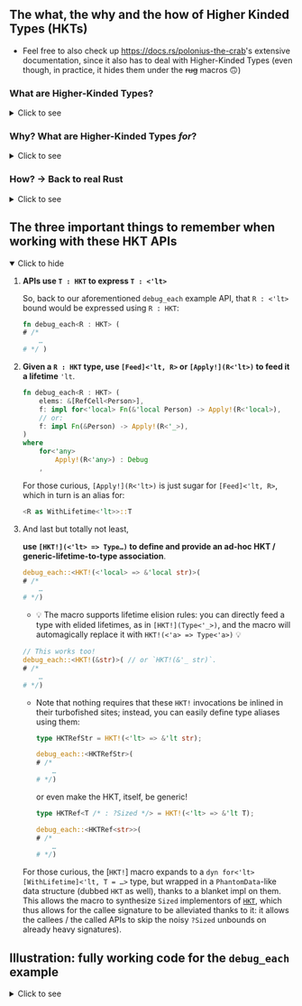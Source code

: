 
## The what, the why and the how of Higher Kinded Types (HKTs)

  - Feel free to also check up <https://docs.rs/polonius-the-crab>'s extensive
    documentation, since it also has to deal with Higher-Kinded Types (even
    though, in practice, it hides them under the ~~rug~~ macros 🙃)

### What are Higher-Kinded Types?

<details><summary>Click to see</summary>

A higher-kinded type is an actual / **full / standalone** type which is, itself,
"generic", or rather, to which we can further feed generic parameters (such as
lifetime parameters or type parameters) to obtain further types.

  - [ ] "is generic" / can be fed generic parameters to construct a type ❓
  - [ ] is a type in and of itself ❓
      - For instance, `type Standalone = YourHktType;` has to compile.

One way to illustrate this difference, for instance, would be to consider:

```rust
use ::lending_iterator::higher_kinded_types::HKT;

type StringRefNaïve<'lt> = &'lt str;
// and
type StringRef = HKT!(<'lt> => &'lt str);
```

Both `StringRefNaïve` and `StringRef` can be fed a generic parameter (in this
instance, a lifetime parameter) so as to get or construct a type:

```rust
use ::lending_iterator::higher_kinded_types::{Feed, HKT};

# type StringRefNaïve<'lt> = &'lt str;
# type StringRef = HKT!(<'lt> => &'lt str);
#
const _: StringRefNaïve<'static> = "This is a `&'static str`";
const _: Feed<'static, StringRef> = "This is a `&'static str`";
```

  - [x] "is generic" / can be fed generic parameters to construct a type ✅

But what of:

  - [ ] is a type in and of itself ❓

Well, while `StringRef` is indeed a standalone type:

```rust
use ::lending_iterator::higher_kinded_types::HKT;

type StringRef = HKT!(<'lt> => &'lt str);

type Standalone = StringRef; // ✅
```

it turns out that `StringRefNaïve` is not:

```rust ,compile_fail
use ::lending_iterator::higher_kinded_types::HKT;

type StringRefNaïve<'lt> = &'lt str;

type Standalone = StringRefNaïve; // ❌ Error
```

This errors with:

```console
error[E0106]: missing lifetime specifier
 --> src/higher_kinded_types.rs:70:19
  |
8 | type Standalone = StringRefNaïve; // ❌ Error
  |                   ^^^^^^^^^^^^^^ expected named lifetime parameter
  |
help: consider introducing a named lifetime parameter
  |
8 | type Standalone<'a> = StringRefNaïve<'a>; // ❌ Error
  |                ++++   ~~~~~~~~~~~~~~~~~~
```

That is, in Rust **a generic "type" is actually not a type**. It's just a path
(grammar-wise), a name, to which we can feed the generic parameters so as to
obtain types in return.

A HKT would be the proper solution to this: not only can such an "entity" be
fed generic parameters (thence "acting like" a generic "type" above), it can
also _not be fed any parameters and still be a type_. That is,

> <span style="font-size: large;">a HKT is an _actual_ **type** which is generic / can be fed parameters.</span>

Another definition, which will make more sense in the following section, is that
HKTs come into play the moment we need "generic generics".


</details>

### Why? What are Higher-Kinded Types _for_?

<details><summary>Click to see</summary>

  - #### Type-HKTs

    <details><summary>Click to show</summary>

    Consider the following pseudo-code:

    ```rust ,ignore
    struct StructOfArrays<ArrayKind : <T>> {
        array_of_i32s: ArrayKind<i32>,
        array_of_strings: ArrayKind<String>,
    }

    /** ```rust
    struct StructOfVecs {
        array_of_i32s: Vec<i32>,
        array_of_strings: Vec<String>,
    }
    ``` */
    type StructOfVecs = StructOfArrays<Vec>;

    /** ```rust
    struct StructOfVecDeques {
        array_of_i32s: VecDeque<i32>,
        array_of_strings: VecDeque<String>,
    }
    ``` */
    type StructOfVecDeques = StructOfArrays<VecDeque>;
    ```

    Within this pseudo-code, `<ArrayKind>` is a generic parameter, _but one
    which would be able to be fed a generic type parameter `<T>` itself_, so as
    to obtain each field type. So, we have a generic type parameter,
    `<ArrayKind>`, which is expected to be, itself, `<T>`-generic as well!

    Thence the term a "generic generic" (parameter).

    And we could push that flexibility even further with idea of being able to
    produce and feed _ad-hoc_ / on-demand "generic **types**" to these generic
    structs. Something along the lines of:

    - ```rust ,ignore
      /** ```rust
      struct StructOfPairs {
          array_of_i32s: [i32; 2],
          array_of_strings: [String; 2],
      }
      ``` */
      type StructOfPairs = StructOfArrays< HKT!(<T> => [T; 2]) >;
      ```

    In some cases, that level of genericity can lead to very s(l)ick designs.

    The example above was kind of contrived, but a more classic need would be to
    try and be generic over the thread-safety of a reference-counted pointer:

    ```rust ,ignore
    type Arc = HKT!(<T> => ::std::sync::Arc<T>);
    type Rc = HKT!(<T> => ::std::rc::Rc<T>);

    type MyHandle<RefCountedPtr : <T>>(
        RefCounterPtr<Inner>,
    );

    type MyHandleFast = MyHandle<Rc>;
    type MyHandleSync = MyHandle<Arc>;
    ```

    </details>

  - #### Lifetime HKTs

    <details open><summary>Click to hide</summary>

    Another use case can be around lifetimes, when dealing with higher-order
    lifetimes (_e.g._, when exposing borrows of callee local variables to a
    caller-chosen generic parameter).

    To illustrate, let's consider the following example:

    First the following type definition:

    ```rust
    struct Person {
        name: String,
        surname: String,
        age: u8,
    }
    ```

    and now consider an API being able to locally produce a borrow to a
    `Person`, (by _locally_ it is meant that such borrow cannot escape the
    function call / is tied to the _callee_), which thus requires some form of
    callback:

    ```rust
    use ::core::cell::RefCell;
    # struct Person { name: String, surname: String, age: u8 }

    fn for_each (
        elems: &[RefCell<Person>],
        // this could be `FnMut`, but let's stick to `Fn` for the sake of simplicity.
        f: impl Fn(&Person),
    )
    {
        elems
            .iter()
            .for_each(|refcell| {
                let local = refcell.borrow();
                f(&*local);
            })
    }
    ```

    Now, let's spice things a little. For starters, let's consider that rather
    than a `Fn(&Person) /* -> () */` kind of callback, we're gonna expect the
    user to _map_ to one of its fields or dependent data so that we can `Debug`
    it:

    ```rust
    use ::core::{
        cell::RefCell,
        fmt::Debug,
    };
    # struct Person { name: String, surname: String, age: u8 }

    fn debug_each<R> (
        elems: &[RefCell<Person>],
        f: impl Fn(&Person) -> R,
    )
    where
        R : Debug,
    {
        elems
            .iter()
            .for_each(|refcell| {
                let local = refcell.borrow();
                let field_to_debug = f(&*local);
                eprintln!("{:?}", field_to_debug);
            })
    }
    ```

    With this,

    ```rust ,ignore
    debug_each(elems, |person: &Person| -> u8 { person.age });
    ```

    works Just Fine™.

    But what of:

    ```rust ,compile_fail
    debug_each(elems, |person: &Person| -> &str { person.name });
    ```

    This will fail with a bunch of "conflicting lifetime requirements" error
    messages; we are now having to deal with higher-order lifetimes!

    The gist of the issue is that here, we'd like to say that `R = &str`, right?

    But such statement is wave-handed and overlooking a crucial aspect here:
    **what is the lifetime used in that `&str`?**

    It turns out that we can't really answer it: if we unsugar the `impl Fn`
    required signature, we have:

    ```rust ,ignore
    impl Fn(&Person) -> R
    // is the same as:
    impl for<'local> Fn(&'local Person) -> R
    ```

    and so we would have liked to pick `R = &'local str`.

    Let's see the function signature that would have resulted from that:

    ```rust ,ignore
    fn debug_each<R /* = &'local str */> (
        elems: &[RefCell<Person>],
        f: impl for<'local> Fn(&'local Person) -> R,
    )
    where
        R : Debug,
    ```

    Can you spot the issue?

    `'local` is not in scope when picking `R`!

      - If you have followed the HKT introduction above, you may now start
        to see where I am going: we'd like to have a `R : <'lt>` HKT-y
        type (`R = HKT!(<'lt> => &'lt str)`), so as to then use:

        ```rust ,ignore
        f: impl for<'local> Fn(&'local Person) -> R<'local>
        ```

        But you may consider this overly convoluted / overkill.

    Indeed, there is a simpler way to make the signature compile: "just" slap a
    `&` in front of that `R` in the return type of the closure!

    ```rust ,ignore
    fn debug_each<R : ?Sized /* = str */> (
        elems: &'_ [RefCell<Person>],
        f: impl for<'local> Fn(&'local Person) -> &'local R,
    )
    where
        R : Debug,
    ```

    which, for better or for worse, can be further reduced down to:

    ```rust ,ignore
    fn debug_each<R : ?Sized /* = str */> (
        elems: &[RefCell<Person>],
        f: impl Fn(&Person) -> &R,
    )
    where
        R : Debug,
    ```

    And when doing so, then yes,

    ```rust ,ignore
    |person: &Person| -> &str { &person.name }
    ```

    will be a valid callback to feed to `debug_each` ✅

    Except… that our previous:

    ```rust ,compile_fail
    debug_each(elems, |person: &Person| -> u8 { person.age });
    ```

    doesn't compile anymore!

    Easy —you may say— use `-> &u8` instead! (and `&person.age`)

    And okay, that will work, but at this point we should start noticing that
    Rust is now dictating the rules, slowly narrowing down our intended API.

    And this narrowing is no small thing. Indeed, now let's consider that
    `Person` has some fancy getters:

    ```rust
    use ::std::borrow::Cow;

    pub
    struct Person {
        name: String,
        surname: String,
        age: u8,
    }

    impl Person {
        /// Case 1: getter that returns something _owned_.
        pub
        fn full_name (self: &'_ Person)
          -> String
        {
            format!(
                "{}{sep}{}",
                self.name,
                self.surname,
                sep = if self.name.is_empty() { "" } else { " " },
            )
        }

        /// Case 2: getter that returns a borrowing / dependent type which is
        /// not exactly a Rust reference.
        pub
        fn name_not_empty (self: &'_ Person)
          -> Cow<'_, str>
        {
            if self.name.is_empty() {
                format!("Mr/Ms {}", self.surname).into()
            } else {
                self.name.as_str().into()
            }
        }
    }
    ```

    Now try to use either of `person.full_name()` or `person.name_not_empty()`
    with this `debug_each()` API. You'll see that "slap a `&` on the return
    type" approach no longer works, you'll get "borrow of dropped temporary"
    errors.

    Granted, you _could_ duplicate `debug_each` into a `-> R` API, and a `-> &R`
    API (let's call the latter `debug_each_ref`) —which incidentally is
    something that does happen in the Rust ecosystem. The other option is to
    forgo that `-> &R` one, and require callers to `.clone()` stuff to meet the
    `-> R` requirement.

    <span style="font-size: x-large;">😕</span>

    Neither of these things is satisfactory. We'd like to be _generic_ over all
    the possible return types, whether they be borrowing/dependent or not, and
    whether they be exactly a Rust reference or a more complex type such as a
    `Cow`.

    Hence the need for HKTs, here.

    The fully generic API would then thus be:

    ```rust ,ignore
    //! In pseudo-code
    fn debug_each<R : <'lt>>(
        elems: &[RefCell<Person>],
        f: impl for<'local> Fn(&'local Person) -> R<'local>,
    )
    where
        for<'lt>
            R<'lt> : Debug
        ,
    ```

    A fully working example of this API using HKTs will be showcased below, once
    we've tackled replacing the pseudo-code with actual Rust.

    </details>

</details>

### How? → Back to real Rust

<details><summary>Click to see</summary>

This, in real Rust, comes with three challenges:

  - Expressing that `ArrayKind : <T>` constraint. In other words, encoding
    the `<T>`-ness property into a trait.

    ```rust ,ignore
    trait HKT : /* magic */ { /* magic */ }
    ```

  - Applying / feeding a `<T>` type parameter to it to query the resulting
    type.

    Given our base idea of using a trait, this last aspect will involve
    querying an associated type; either through a generic helper trait, or
    with the associated type being, itself, generic:

      - With `generic_associated_types`:

         1. We could envision using:
            ```rust ,ignore
            trait TypeHKT { type Assoc<T>; }
            ```

         1. And then the querying of the type would be done with:
            ```rust ,ignore
            <ArrayKind as TypeHKT>::Assoc<T>
            ```

        for the `<T>` type-HKT case, and, similarly,

         1. ```rust ,ignore
            trait HKT { type Assoc<'lt>; }
            ```

         1. ```rust ,ignore
            <R as HKT>::Assoc<'local>
            ```

        for the `<'lt>` lifetime-HKT case.

      - Without `generic_associated_types`:

        Alas, **there is no way to express the `<T>`-over-types HKT-ness**.

        But the good news is that the `<'lt>`-over-lifetimes HKT-ness can still
        be expressed, since [lifetime GATs can be emulated in stable Rust](
        https://docs.rs/nougat):

         1. We define:
            ```rust ,ignore
            trait WithLifetime<'lt> { type Assoc; }
            ```

            which encodes a _single_ `'lt => Self::Assoc` mapping for the `Self`
            HKT.

         1. And then we alias:

            ```rust ,ignore
            trait HKT = for<'any> WithLifetime<'any>;
            ```

            to encode the idea of having the aforementioned mapping exist `for`
            "all" / `'any` possible choice of the `'lt`.

              - This `for`all / universal quantification of a trait bound is the
                magic that allows us to express the same as a GAT. In other
                words, GATs, can be viewed as "just" sugar for a universal trait
                quantification.

                Since `for<'lt>` is expressible in stable Rust, lifetime GATs
                can be emulated in stable Rust, and thus, lifetime-HKTs too, as
                showcased by this very post.

                But since `for<T>` is not yet a thing, neither type GATs nor
                type HKTs can be expressed in stable Rust 😔.

         1. Querying the type is then done with:

            ```rust ,ignore
            <Type as WithLifetime<'lt>>::Assoc
            ```

  - Providing implementors or implementations of that trait:

      - neither `Vec` nor `VecDeque` are, _alone_, types.
        They're "syntactical type paths" which can be fed a type parameter to
        then refer to one of the `Vec{,Deque}<T>` types.

          - See the previous sections for more info about this.

      - So we'll need to define _ad-hoc_ implementors of this genericity, as
        hinted by the aforementioned `HKT!(<T> => [T; 2])` example syntax.

    So, while it would be possible to manually implement:

      - the `generic_associated_types`-based trait:

        `impl {Type,}HKT for … { type Assoc<…> = …; }`,

      - or even the without-`generic_associated_types` polyfill:

        `impl<'lt> WithLifetime<'lt> for … { type Assoc = …; }`

    , the truth is that we don't necessarily need to write all these
    implementations if we are able to somehow magically produce appropriate
    type implementors "on demand" (in an _ad-hoc_ fashion).

    And it turns out there is! `dyn` to the rescue!

    Indeed, `dyn Trait<…>` is a standalone / "on demand"-queryable type,
    which does implement `Trait<…>`.

    From here, we come up with `dyn for<T> TypeHKT<Assoc<T> = …>` in the general
    case, and `dyn for<'lt> WithLifetime<'lt, Assoc = …>` in the polyfilled
    case.

    #### A convenience macro shorthand

    Since remembering it all is hard, writing it in full, cumbersome, and
    reading it, noisy, this crate offers a convenience macro shorthand:

    ```rust
    use ::lending_iterator::higher_kinded_types::HKT;

    type StringRef = HKT!(<'lt> => &'lt str);
    ```

    More on this below.

#### The HKT API of this crate

This crate needs HKTs to express some of the APIs involved with the iterator
adaptors.

Given that `'next` lifetime involved in the key signature of a
`LendingIterator`:

```rust ,ignore
trait LendingIterator {
    type Item<'next>
    where
        Self : 'next,
    ;

    fn next<'next> (
        self: &'next mut Self,
    ) -> Self::Item<'next>
    ;
}
```

it's easy to guess that we'll be dealing with `<'next>`-one-lifetime-generic
kind of HKTs.

And luckily, this is the one expressible in stable Rust:

```rust ,ignore
trait WithLifetime<'lt> {
    type Assoc;
}
trait HKT = for<'any> WithLifetime<'any>;
```

From there, here are the following key ideas to keep in mind when using this
crate.

</details>

## The three important things to remember when working with these HKT APIs

<details open><summary>Click to hide</summary>

 1. **APIs use `T : HKT` to express `T : <'lt>`**

    So, back to our aforementioned `debug_each` example API, that `R : <'lt>`
    bound would be expressed using `R : HKT`:

    ```rust ,ignore
    fn debug_each<R : HKT> (
    # /*
        …
    # */ )
    ```

 1. **Given a `R : HKT` type, use <code>[Feed]\<\'lt, R\></code> or
    <code>[Apply!]\(R\<\'lt\>\)</code> to feed it a lifetime** `'lt`.

    ```rust ,ignore
    fn debug_each<R : HKT> (
        elems: &[RefCell<Person>],
        f: impl for<'local> Fn(&'local Person) -> Apply!(R<'local>),
        // or:
        f: impl Fn(&Person) -> Apply!(R<'_>),
    )
    where
        for<'any>
            Apply!(R<'any>) : Debug
        ,
    ```

    For those curious, <code>[Apply!]\(R\<\'lt\>\)</code> is just sugar for
     <code>[Feed]\<\'lt, R\></code>, which in turn is an alias for:

    ```rust ,ignore
    <R as WithLifetime<'lt>>::T
    ```

 1. And last but totally not least,

    **use <code>[HKT!]\(\<\'lt\> =\> Type…\)</code> to define and provide an
    ad-hoc HKT / generic-lifetime-to-type association**.

    ```rust ,ignore
    debug_each::<HKT!(<'local> => &'local str)>(
    # /*
        …
    # */)
    ```

      - 💡 The macro supports lifetime elision rules: you can directly feed a
        type with elided lifetimes, as in <code>[HKT!]\(Type\<\'_\>\)</code>,
        and the macro will automagically replace it with
        `HKT!(<'a> => Type<'a>)` 💡

    ```rust ,ignore
    // This works too!
    debug_each::<HKT!(&str)>( // or `HKT!(&'_ str)`.
    # /*
        …
    # */)
    ```

      - Note that nothing requires that these `HKT!` invocations be inlined in
        their turbofished sites; instead, you can easily define type aliases
        using them:

        ```rust ,ignore
        type HKTRefStr = HKT!(<'lt> => &'lt str);

        debug_each::<HKTRefStr>(
        # /*
            …
        # */)
        ```

        or even make the HKT, itself, be generic!

        ```rust ,ignore
        type HKTRef<T /* : ?Sized */> = HKT!(<'lt> => &'lt T);

        debug_each::<HKTRef<str>>(
        # /*
            …
        # */)
        ```

    For those curious, the [`HKT!`] macro expands to a
    <code>dyn for\<\'lt\> [WithLifetime]\<\'lt, T = …\></code> type, but wrapped
    in a `PhantomData`-like data structure (dubbed `HKT` as well), thanks to a
    blanket impl on them. This allows the macro to synthesize `Sized`
    implementors of [`HKT`], which thus allows for the callee signature to be
    alleviated thanks to it: it allows the callees / the called APIs to skip the
    noisy `?Sized` unbounds on already heavy signatures).

[`HKT`]: trait@HKT

</details>

## Illustration: fully working code for the `debug_each` example

<details><summary>Click to see</summary>

```rust
#![forbid(unsafe_code)]

use {
    ::core::{
        cell::RefCell,
    },
    ::lending_iterator::{
        higher_kinded_types::{HKT, Apply},
    },
};

struct Person {
    name: String,
    surname: String,
    age: u8,
}

impl Person {
    fn full_name (self: &'_ Person)
      -> String
    {
        format!(
            "{}{sep}{}",
            self.name,
            self.surname,
            sep = if self.name.is_empty() { "" } else { " " },
        )
    }

    fn name (self: &'_ Person)
      -> ::std::borrow::Cow<'_, str>
    {
        if self.name.is_empty() {
            format!("Mr/Ms {}", self.surname).into()
        } else {
            self.name.as_str().into()
        }
    }
}

fn debug_each<R : HKT, F> (
    elems: &'_ [RefCell<Person>],
    f: F,
)
where
    F : Fn(&'_ Person) -> Apply!(R<'_>),
    for<'any>
        Apply!(R<'any>) : ::core::fmt::Debug
    ,
{
    elems
        .iter()
        .for_each(|refcell: &'_ RefCell<Person>| {
            let guard: ::core::cell::Ref<'_, Person> = refcell.borrow();
            let person: &'_ Person = &*guard;
            let to_debug: Apply!(R<'_>) = f(person);
            eprintln!("{:?}", to_debug);
        })
}

fn main ()
{
    let array = [
        RefCell::new(Person {
            name: "".into(),
            surname: "Globby".into(),
            age: 255,
        }),
    ];
    let elems = &array[..];

    // OK
    debug_each::<HKT!(<'lt> => u8), _>(
        elems,
        |person: &'_ Person| -> u8 {
            person.age
        },
    );

    // OK
    debug_each::<HKT!(String), _>( /* using the lifetime-elision syntax */
        elems,
        Person::full_name,
    );

    // OK
    debug_each::<HKT!(::std::borrow::Cow<'_, str>), _>(
        elems,
        Person::name,
    );

    // OK as well!
    debug_each::<HKT!(&str), _>(
        elems,
        |person: &Person| -> &str {
            &person.surname
        },
    );
}
```

</details>
